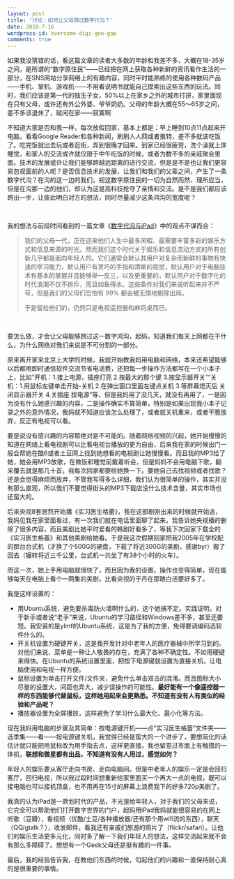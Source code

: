 ```yaml
---
layout: post
title: '讨论：如何让父母跨过数字代沟？'
date: 2010-7-16
wordpress-id: overcome-digi-gen-gap
comments: true
---
```

<p>如果我没猜错的话，看这篇文章的读者大多数的年龄和我差不多，大概在18-35岁之间，是所谓的“数字原住民”——已经把在网上获取各种新鲜的资讯看作生活的一部分，在SNS网站分享网络上的有趣内容，同时平时能熟练的使用各种数码产品——手机、掌机、游戏机——不用看说明书就能自己摸索出这些东西的玩法。同时，我们应该是第一代的独生子女，50%以上在家乡之外的城市打拼，家里面现在只有父母，或许还有外公外婆、爷爷奶奶。父母的年龄大概在55～65岁之间，差不多该退休了，赋闲在家——寂寞啊</p>  <p>不知道大家是否和我一样，每次放假回家，基本上都是：早上睡到10点11点起来开电脑，看看Google Reader和各种新闻，刷刷人人网或者推特，差不多就该吃饭了。吃完饭就出去玩或者逛街，弄到很晚才回来。到家已经很疲劳，洗个澡就上床睡觉，和家人的交流或许就仅限于中午吃饭的时候，或者为数不多的亲戚聚会里面。技术的发展或许让我们能够跨越远距离的进行交流，但是是不是也让我们更容易忽视面前的人呢？是否信息技术的发展，让我们和我们的父辈之间，产生了一条数字代沟？在沟的这一边的我们，视这数字原住民的一切为自然而然、理所应当，但是在沟那一边的他们，却认为这是高科技抢夺了亲情和交流。是不是我们都应该跨出一步，让彼此明白对方的想法，同时尽量减少这条鸿沟的宽度呢？</p>  <p>&#160;</p>  <p align="left">我的想法与前段时间看到的一篇文章《<a href="http://apple4.us/2010/04/digital-generation-gap-and-ipad.html" target="_blank">数字代沟与iPad</a>》中的观点不谋而合：</p>  <blockquote>   <p>我们的父母一代，正在迎来他们人生中最多闲暇、最需要丰富多彩的娱乐方式和信息来源的时光。然而我们这个时代关于娱乐和信息流动方式的所有创新几乎都是面向年轻人的。它们通常会默认其用户对复杂而新鲜的事物有快速的学习能力，默认用户有灵巧的手指和清晰的视觉，默认用户对于电脑技术有基本的掌握并且能够举一反三，以及更重要的，默认用户对于数字化的时代浪潮不仅不排斥，而且如鱼得水。这些条件对我们来说听起来并不严苛，但是我们的父母们恐怕有 99% 都会被无情地剔除出局。</p>    <p>于是留给他们的，仍然只是电视遥控器和麻将桌而已。</p> </blockquote>  <p>&#160;</p>  <p>要怎么做，才会让父母能够跨过这一数字鸿沟，起码，知道我们每天上网都在干什么，为什么网络对我们来说是不可分割的一部分。</p>  <p>原来离开家来北京上大学的时候，我就开始教我妈用电脑和网络，本来还希望能够以后都用即时通信软件交流节省电话费，还把每一步操作方法都写在一个小本子上，比如“开机：1.接上电源，插座灯亮 2.按最大的那个键 3.按显示器开关”“关机：1.用鼠标左键单击开始-关机 2.在弹出窗口里面左键点关机 3.等屏幕熄灭后 关闭显示器开关 4.关插座 拔电源”等，但是我妈用了没几天，就没有再用了，一是因为没有什么她感兴趣的内容，二是操作确实不算简单，特别是如果出现我小本子记录之外的意外情况，我妈就不知道应该怎么处理了，或者就关机重来，或者干脆放弃，反正有电视可以看。</p>  <p>要是说没有感兴趣的内容那绝对是不可能的。随着网络视频的兴起，她开始慢慢的知道在网络上看电视剧可以比看电视台播放的更为自由，后来我在家的时候出门一般会帮她在酷6或者土豆网上找到她想看的电视剧让她慢慢看。而且我的MP3给了她，她会用MP3放歌，在做饭和睡觉前戴着听会，但是妈妈不会用电脑下歌，翻来覆去就是那几十首，我每次回家都要给她换一下。要她自己去找视频或者找歌？还是会觉得麻烦而放弃，不管我写得多么详细，我们认为很简单的操作，其实并没有那么直观，所以我们不要觉得街头的MP3下载店没什么技术含量，其实市场也还蛮大的。</p>  <p>后来央视8套居然开始播《实习医生格蕾》，我在这部剧刚出来的时候就开始追，我妈见我在家里面看过，有一次我们就在电话里面聊了起来，我告诉她央视播的删除了很多内容，而且美剧比她平时爱看的韩剧好看多了，等我下次回家下载全的《实习医生格蕾》和其他美剧给她看。于是我这次假期回家把我2005年在学校配的那台台式机（才换了个500G的硬盘，下载了将近300G的美剧，感谢byr）搬了回去（辗转将近三千公里，台式机一共坐了有38个小时的火车）。</p>  <p>而这一次，她上手用电脑就很快了，而且因为我的设置，操作也变得简单，现在能够每天在电脑上看个一两集的美剧，比看央视的于丹在那瞎白活要好多了。</p>  <p>我是这样设置的：</p>  <ul>   <li>用Ubuntu系统，避免要杀毒防火墙啊什么的，这个她搞不定。实践证明，对于新手或者说“老手”来说，Ubuntu的学习路径和Windows差不多，甚至还要短。我安装的是ylmf的Ubuntu系统，这是为了我的方便，免得要调编码选软件什么的。 </li>    <li>开关机设置为硬键开关，这是我开发针对中老年人的医疗器械中所学习到的。对他们来说，菜单是一种让人敬畏的存在，充满了各种不确定性。不如用硬键来得快。在Ubuntu的系统设置里面，把按下电源键就设置为直接关机，让电脑使用和电视一样方便。 </li>    <li>鼠标设置为单击打开文件/文件夹，避免什么单击双击的混淆。而且图标大小尽量的设置大，间距也弄大，减少误操作的可能性。<strong>最好能有一个像遥控器一样的东西能够代替鼠标，这样她用起来会更熟悉。不知道有没有人有类似的经验和产品呢？</strong> </li>    <li>播放器设置为全屏播放，这样避免了学习什么最大化、最小化等方法。 </li> </ul>  <p>现在我妈用电脑的步骤及其简单：按电源键开机——点“实习医生格蕾”文件夹——选季集——看——按电源键关机，我觉得已经是蛮大的一个进步了，要想简化的话估计就只能把用鼠标改为用手指去点，这样更直接。我也留意过市面上有触摸的一体机，<strong>联想和微星都有出品，不知道有没有人用过，感觉如何？</strong></p>  <p>年轻人的娱乐要从客厅走向书房、走向电脑间。但是中老年人的娱乐一定是会回归客厅，回归电视，所以我过段时间想重新给家里面买一个再大一点的电视，既可以接电脑也可以接机顶盒，也不用再在15寸的屏幕上浪费我下的好多720p美剧了。</p>  <p>我真的认为iPad是一款划时代的产品，不光是给年轻人，对于我们的父母来说，它完全可以帮助他们打开数字世界的门户，起码用iPad我妈就能很容易的在网上听歌（豆瓣），看视频（优酷/土豆/各种播放器/还有那个用wifi流的东西），聊天（QQ/gtalk？），收发邮件，看我还有亲戚们旅游的照片了（flickr/safari）。让他们的娱乐生活更多元化，同时多了解一下我们年轻人的想法，这样交流起来就不会有那么多障碍了。想想有一个Geek父母还是挺有趣的一件事。</p>  <p>最后，我的经验告诉我，在教他们东西的时候，勾起他们的兴趣和一直保持耐心真的是很重要的事情。</p>

